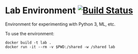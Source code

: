 # Lab Environment [![Build Status][travis-img]][travis-url]

[travis-url]: https://travis-ci.org/altermarkive/Lab-Environment
[travis-img]: https://travis-ci.org/altermarkive/Lab-Environment.svg?branch=master

Environment for experimenting with Python 3, ML, etc.

To use the environment:

    docker build -t lab .
    docker run -it --rm -v $PWD:/shared -w /shared lab

